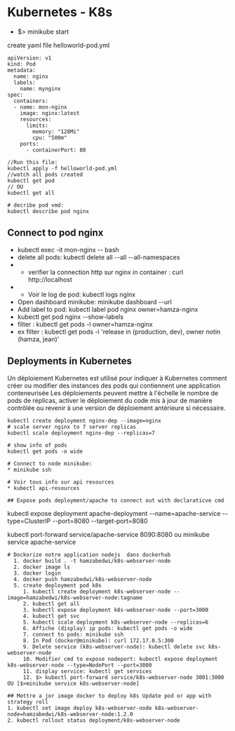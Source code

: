 # Kubernetes - K8s

* $> minikube start

create yaml file helloworld-pod.yml
````
apiVersion: v1
kind: Pod
metadata:
  name: nginx
  labels:
    name: mynginx
spec:
  containers:
  - name: mon-nginx
    image: nginx:latest
    resources:
      limits:
        memory: "128Mi"
        cpu: "500m"
    ports:
      - containerPort: 80
````

````
//Run this file:
kubectl apply -f helloworld-pod.yml
//watch all pods created
kubectl get pod
// OU
kubectl get all

# decribe pod vmd:
kubectl describe pod nginx

````
## Connect to pod nginx
* kubectl exec -it mon-nginx -- bash
* delete all pods:  kubectl delete all --all --all-namespaces
* * verifier la connection http sur nginx in container : curl http://localhost
* * Voir le log de pod: kubectl logs nginx
* Open dashboard minikube: minikube dashboard --url
* Add label to pod: kubectl label pod nginx owner=hamza-nginx
* kubectl get pod nginx --show-labels
*  filter : kubectl get pods -l owner=hamza-nginx
*  ex filter : kubectl get pods -l 'release in (production, dev), owner notin (hamza, jean)'

  ## Deployments in Kubernetes
  Un déploiement Kubernetes est utilisé pour indiquer à Kubernetes comment créer ou modifier des instances des pods qui contiennent une application conteneurisée
  Les déploiements peuvent mettre à l'échelle le nombre de pods de réplicas, activer le déploiement du code mis à jour de manière contrôlée ou revenir à une version de déploiement antérieure si nécessaire.
  ````
  kubectl create deployment nginx-dep --image=nginx
# scale server nginx to 7 server replicas
  kubectl scale deployment nginx-dep --replicas=7

# show info of pods
kubectl get pods -o wide

# Connect to node minikube:
 * minikube ssh

# Voir tous info sur api resources
  * kubectl api-resources

## Expose pods deployment/apache to connect out with declaraticve cmd
````
kubectl expose deployment apache-deployment --name=apache-service --type=ClusterIP --port=8080 --target-port=8080

kubectl port-forward service/apache-service 8090:8080
ou
minikube service apache-service

````
# Dockorize notre application nodejs  dans dockerhub
  1. docker build . -t hamzabedwi/k8s-webserver-node
  2. docker image ls
  3. docker login
  4. docker push hamzabedwi/k8s-webserver-node
  5. create deployment pod k8s
     1. kubectl create deployment k8s-webserver-node --image=hamzabedwi/k8s-webserver-node:tagname
     2. kubectl get all
     3. kubectl expose deployment k8s-webserver-node --port=3000
     4. kubectl get svc
     5. kubectl scale deployment k8s-webserver-node --replicas=6
     6. Affiche (display) ip pods: kubectl get pods -o wide
     7. connect to pods: minikube ssh
     8. In Pod (docker@minikube): curl 172.17.0.5:300
     9. Delete service (k8s-webserver-node): kubectl delete svc k8s-webserver-node
     10. Modifier cmd to expose nodeport: kubectl expose deployment k8s-webserver-node --type=NodePort --port=3000
     11. display service: kubectl get services
     12. $> kubectl port-forward service/k8s-webserver-node 3001:3000  OU [$>minikube service k8s-webserver-node]

## Mettre a jor image docker to deploy k8s Update pod or app with strategy roll
1. kubectl set image deploy k8s-webserver-node k8s-webserver-node=hamzabedwi/k8s-webserver-node:1.2.0
2. kubectl rollout status deployment/k8s-webserver-node

